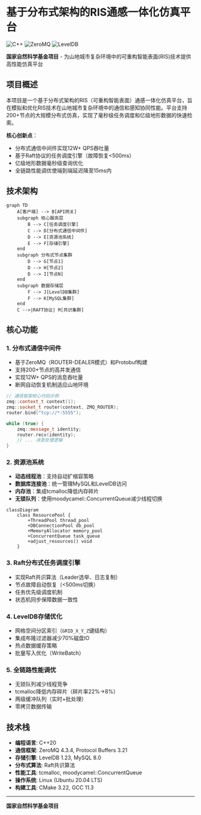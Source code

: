 # 基于分布式架构的RIS通感一体化仿真平台

![C++](https://img.shields.io/badge/C%2B%2B-20-blue.svg)
![ZeroMQ](https://img.shields.io/badge/ZeroMQ-4.3.4-green.svg)
![LevelDB](https://img.shields.io/badge/LevelDB-1.23-yellow.svg)

**国家自然科学基金项目** - 为山地城市复杂环境中的可重构智能表面(RIS)技术提供高性能仿真平台

## 项目概述

本项目是一个基于分布式架构的RIS（可重构智能表面）通感一体化仿真平台，旨在模拟和优化RIS技术在山地城市复杂环境中的通信和感知协同性能。平台支持200+节点的大规模分布式仿真，实现了毫秒级任务调度和亿级地形数据的快速检索。

**核心创新点**：
- 分布式通信中间件实现12W+ QPS吞吐量
- 基于Raft协议的任务调度引擎（故障恢复<500ms）
- 亿级地形数据毫秒级查询优化
- 全链路性能调优使端到端延迟降至15ms内

## 技术架构

```mermaid
graph TD
    A[客户端] --> B[API网关]
    subgraph 核心服务层
        B --> C[任务调度引擎]
        C --> D[分布式通信中间件]
        D --> E[资源池系统]
        E --> F[存储引擎]
    end
    subgraph 分布式节点集群
        D --> G[节点1]
        D --> H[节点2]
        D --> I[节点N]
    end
    subgraph 数据存储层
        F --> J[LevelDB集群]
        F --> K[MySQL集群]
    end
    C -->|RAFT协议| M[共识集群]
```

## 核心功能

### 1. 分布式通信中间件
- 基于ZeroMQ（ROUTER-DEALER模式）和Protobuf构建
- 支持200+节点的高并发通信
- 实现12W+ QPS的消息吞吐量
- 断网自动恢复机制适应山地环境

```cpp
// 通信框架核心代码示例
zmq::context_t context(1);
zmq::socket_t router(context, ZMQ_ROUTER);
router.bind("tcp://*:5555");

while (true) {
    zmq::message_t identity;
    router.recv(identity);
    // ... 消息处理逻辑
}
```

### 2. 资源池系统
- **动态线程池**：支持自动扩缩容策略
- **数据库连接池**：统一管理MySQL和LevelDB访问
- **内存池**：集成tcmalloc降低内存碎片
- **无锁队列**：使用moodycamel::ConcurrentQueue减少线程切换

```mermaid
classDiagram
    class ResourcePool {
        +ThreadPool thread_pool
        +DBConnectionPool db_pool
        +MemoryAllocator memory_pool
        +ConcurrentQueue task_queue
        +adjust_resources() void
    }
```

### 3. Raft分布式任务调度引擎
- 实现Raft共识算法（Leader选举、日志复制）
- 节点故障自动恢复（<500ms切换）
- 任务优先级调度机制
- 状态机同步保障数据一致性

### 4. LevelDB存储优化
- 网格空间分区索引（`GRID_X_Y_Z`键结构）
- 集成布隆过滤器减少70%磁盘IO
- 热点数据缓存策略
- 批量写入优化（WriteBatch）

### 5. 全链路性能调优
- 无锁队列减少线程竞争
- tcmalloc降低内存碎片（碎片率22%→8%）
- 两级缓冲队列（实时+批处理）
- 零拷贝数据传输


## 技术栈

- **编程语言**: C++20
- **通信框架**: ZeroMQ 4.3.4, Protocol Buffers 3.21
- **存储引擎**: LevelDB 1.23, MySQL 8.0
- **分布式算法**: Raft共识算法
- **性能工具**: tcmalloc, moodycamel::ConcurrentQueue
- **操作系统**: Linux (Ubuntu 20.04 LTS)
- **构建工具**: CMake 3.22, GCC 11.3


---

**国家自然科学基金项目**
